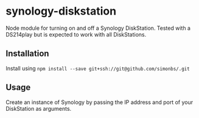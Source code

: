 # synology-diskstation

Node module for turning on and off a Synology DiskStation. Tested with a DS214play but is expected to work with all DiskStations.

## Installation

Install using `npm install --save git+ssh://git@github.com/simonbs/.git`

## Usage

Create an instance of Synology by passing the IP address and port of your DiskStation as arguments.


